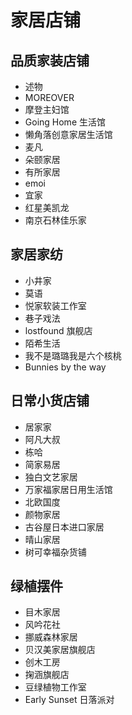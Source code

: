 # 家居店铺

## 品质家装店铺

- 述物
- MOREOVER
- 摩登主妇馆
- Going Home 生活馆
- 懒角落创意家居生活馆
- 麦凡
- 朵颐家居
- 有所家居
- emoi
- 宜家
- 红星美凯龙
- 南京石林佳乐家

## 家居家纺

- 小井家
- 莫语
- 悦家软装工作室
- 巷子戏法
- lostfound 旗舰店
- 陌希生活
- 我不是璐璐我是六个核桃
- Bunnies by the way

## 日常小货店铺

- 居家家
- 阿凡大叔
- 栋哈
- 简家易居
- 独白文艺家居
- 万家福家居日用生活馆
- 北欧国度
- 颜物家居
- 古谷屋日本进口家居
- 晴山家居
- 树可幸福杂货铺

## 绿植摆件

- 目木家居
- 风吟花社
- 挪威森林家居
- 贝汉美家居旗舰店
- 创木工房
- 掬涵旗舰店
- 豆绿植物工作室
- Early Sunset 日落派对
